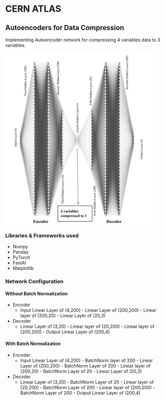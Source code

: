 # CERN ATLAS  
## Autoencoders for Data Compression  
Implementing Autoencoder network for compressing 4 variables data to 3 variables.  

![Autoencoder Architecture](https://raw.githubusercontent.com/kahanikaar/ATLAS/main/Images/Autoencoder_Architecture.png)  
  
### Libraries & Frameworks used
* Numpy
* Pandas
* PyTorch
* FastAI
* Matplotlib

### Network Configuration  
#### Without Batch Normalization  
* Encoder  
  * Input Linear Layer of (4,200) - Linear Layer of (200,200) - Linear layer of (200,20) - Linear Layer of (20,3)  
* Decoder  
  * Linear Layer of (3,20) - Linear layer of (20,200) - Linear layer of (200,200) - Output Linear Layer of (200,4)  
  
#### With Batch Normalization
* Encoder  
  * Input Linear Layer of (4,200) - BatchNorm layer of 200 - Linear Layer of (200,200) - BatchNorm Layer of 200 - Linear layer of (200,20) - BatchNorm Layer of 20 - Linear Layer of (20,3)  
* Decoder  
  * Linear Layer of (3,20) - BatchNorm Layer of 20 - Linear layer of (20,200) - BatchNorm Layer of 200 - Linear layer of (200,200) - BatchNorm Layer of 200 - Output Linear Layer of (200,4)

